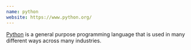 ```yaml
---
name: python
website: https://www.python.org/
---
```


[Python](https://www.python.org/) is a general purpose programming language that is used in many different ways across many industries.
